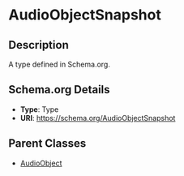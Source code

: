 # AudioObjectSnapshot

## Description
A type defined in Schema.org.

## Schema.org Details
- **Type**: Type
- **URI**: https://schema.org/AudioObjectSnapshot

## Parent Classes
- [AudioObject](../AudioObject.md)

